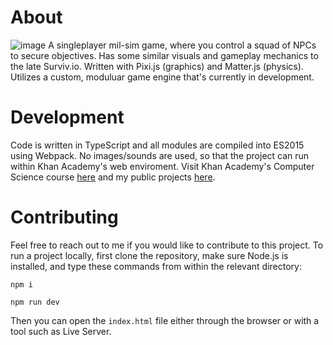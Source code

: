 # About

![image](https://github.com/J0m1ty/SquadOps/assets/60862595/8971ea94-eac2-445b-b896-b410d7a5cb28)
A singleplayer mil-sim game, where you control a squad of NPCs to secure objectives. Has some similar visuals and gameplay mechanics to the late Surviv.io. Written with Pixi.js (graphics) and Matter.js (physics). Utilizes a custom, moduluar game engine that's currently in development.

# Development

Code is written in TypeScript and all modules are compiled into ES2015 using Webpack. No images/sounds are used, so that the project can run within Khan Academy's web enviroment. Visit Khan Academy's Computer Science course [here](https://www.khanacademy.org/computing/computer-programming) and my public projects [here](https://www.khanacademy.org/profile/J0m1ty/projects).

# Contributing
Feel free to reach out to me if you would like to contribute to this project. To run a project locally, first clone the repository, make sure Node.js is installed, and type these commands from within the relevant directory:

```npm i```

```npm run dev```

Then you can open the `index.html` file either through the browser or with a tool such as Live Server.
